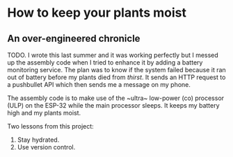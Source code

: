 # How to keep your plants moist
## An over-engineered chronicle

TODO. I wrote this last summer and it was working perfectly but I messed up the assembly code when I tried to enhance it by adding a battery monitoring service. The plan was to know if the system failed because it ran out of battery before my plants died from *thirst*. It sends an HTTP request to a pushbullet API which then sends me a message on my phone.

The assembly code is to make use of the \~ultra\~ low-power (co) processor (ULP) on the ESP-32 while the main processor sleeps. It keeps my battery high and my plants moist. 

Two lessons from this project:
1. Stay hydrated.
2. Use version control. 
